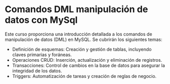 # Comandos DML manipulación de datos con MySql
Este curso proporciona una introducción detallada a los comandos de manipulación de datos (DML) en MySQL. Se cubrirán los siguientes temas:

- Definición de esquemas: 
	Creación y gestión de tablas, incluyendo claves primarias y foráneas.
- Operaciones CRUD: 
	Inserción, actualización y eliminación de registros.
- Transacciones: 
	Control de cambios en la base de datos para asegurar la integridad de los datos.
- Triggers: 
	Automatización de tareas y creación de reglas de negocio.